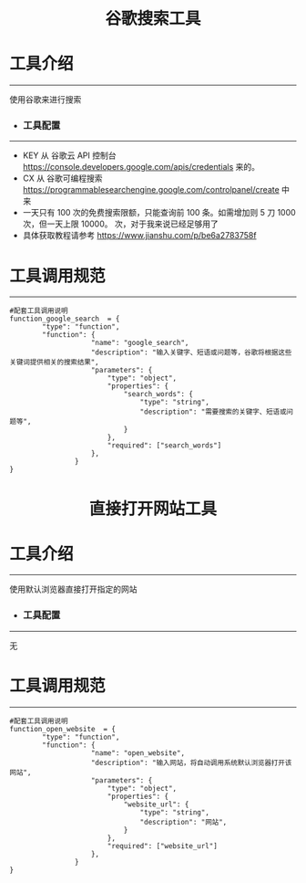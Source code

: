 
<h1><p align='center' >谷歌搜索工具</p></h1>



#  工具介绍
***
   使用谷歌来进行搜索



* ### 工具配置
***
 * KEY 从 谷歌云 API 控制台 https://console.developers.google.com/apis/credentials 来的。
 * CX 从 谷歌可编程搜索 https://programmablesearchengine.google.com/controlpanel/create  中来
 * 一天只有 100 次的免费搜索限额，只能查询前 100 条。如需增加则 5 刀 1000 次，但一天上限 10000。 次，对于我来说已经足够用了
 * 具体获取教程请参考 https://www.jianshu.com/p/be6a2783758f

  

# 工具调用规范
***
   ```
   #配套工具调用说明
   function_google_search  = {
           "type": "function",
           "function": {
                       "name": "google_search",
                       "description": "输入关键字、短语或问题等，谷歌将根据这些关键词提供相关的搜索结果",
                       "parameters": {
                           "type": "object",
                           "properties": {
                               "search_words": {
                                   "type": "string",
                                   "description": "需要搜索的关键字、短语或问题等",
                               }
                           },
                           "required": ["search_words"]
                       },
                   }
   }
   ```


<h1><p align='center' >直接打开网站工具</p></h1>



#  工具介绍
***
   使用默认浏览器直接打开指定的网站



* ### 工具配置
***
无


# 工具调用规范
***
   ```
   #配套工具调用说明
   function_open_website  = {
           "type": "function",
           "function": {
                       "name": "open_website",
                       "description": "输入网站，将自动调用系统默认浏览器打开该网站",
                       "parameters": {
                           "type": "object",
                           "properties": {
                               "website_url": {
                                   "type": "string",
                                   "description": "网站",
                               }
                           },
                           "required": ["website_url"]
                       },
                   }
   }
   ```


